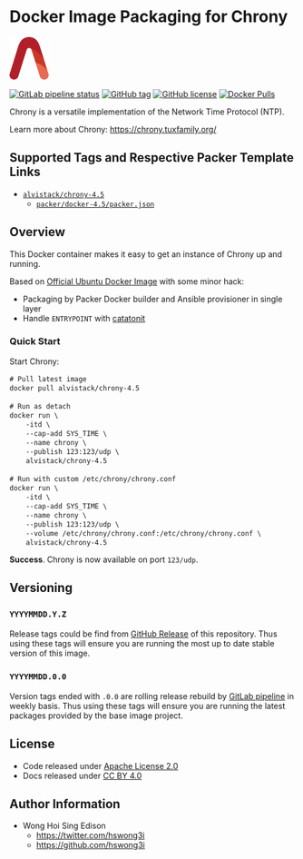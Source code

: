 # Docker Image Packaging for Chrony

<a href="https://alvistack.com" title="AlviStack" target="_blank"><img src="/alvistack.svg" height="75" alt="AlviStack"></a>

[![GitLab pipeline
status](https://img.shields.io/gitlab/pipeline/alvistack/docker-chrony/master)](https://gitlab.com/alvistack/docker-chrony/-/pipelines)
[![GitHub
tag](https://img.shields.io/github/tag/alvistack/docker-chrony.svg)](https://github.com/alvistack/docker-chrony/tags)
[![GitHub
license](https://img.shields.io/github/license/alvistack/docker-chrony.svg)](https://github.com/alvistack/docker-chrony/blob/master/LICENSE)
[![Docker
Pulls](https://img.shields.io/docker/pulls/alvistack/chrony-4.5.svg)](https://hub.docker.com/r/alvistack/chrony-4.5)

Chrony is a versatile implementation of the Network Time Protocol (NTP).

Learn more about Chrony: <https://chrony.tuxfamily.org/>

## Supported Tags and Respective Packer Template Links

- [`alvistack/chrony-4.5`](https://hub.docker.com/r/alvistack/chrony-4.5)
  - [`packer/docker-4.5/packer.json`](https://github.com/alvistack/docker-chrony/blob/master/packer/docker-4.5/packer.json)

## Overview

This Docker container makes it easy to get an instance of Chrony up and
running.

Based on [Official Ubuntu Docker
Image](https://hub.docker.com/_/ubuntu/) with some minor hack:

- Packaging by Packer Docker builder and Ansible provisioner in single
  layer
- Handle `ENTRYPOINT` with
  [catatonit](https://github.com/openSUSE/catatonit)

### Quick Start

Start Chrony:

    # Pull latest image
    docker pull alvistack/chrony-4.5

    # Run as detach
    docker run \
        -itd \
        --cap-add SYS_TIME \
        --name chrony \
        --publish 123:123/udp \
        alvistack/chrony-4.5

    # Run with custom /etc/chrony/chrony.conf
    docker run \
        -itd \
        --cap-add SYS_TIME \
        --name chrony \
        --publish 123:123/udp \
        --volume /etc/chrony/chrony.conf:/etc/chrony/chrony.conf \
        alvistack/chrony-4.5

**Success**. Chrony is now available on port `123/udp`.

## Versioning

### `YYYYMMDD.Y.Z`

Release tags could be find from [GitHub
Release](https://github.com/alvistack/docker-chrony/tags) of this
repository. Thus using these tags will ensure you are running the most
up to date stable version of this image.

### `YYYYMMDD.0.0`

Version tags ended with `.0.0` are rolling release rebuild by [GitLab
pipeline](https://gitlab.com/alvistack/docker-chrony/-/pipelines) in
weekly basis. Thus using these tags will ensure you are running the
latest packages provided by the base image project.

## License

- Code released under [Apache License 2.0](LICENSE)
- Docs released under [CC BY
  4.0](http://creativecommons.org/licenses/by/4.0/)

## Author Information

- Wong Hoi Sing Edison
  - <https://twitter.com/hswong3i>
  - <https://github.com/hswong3i>
